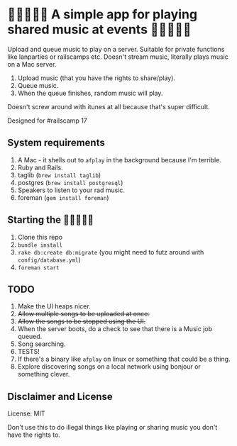 :musical_note::musical_note::musical_note::musical_note::musical_note: A simple app for playing shared music at events :musical_note::musical_note::musical_note::musical_note::musical_note:
===============================================

Upload and queue music to play on a server. Suitable for private functions
like lanparties or railscamps etc. Doesn't stream music, literally plays music
on a Mac server.

1. Upload music (that you have the rights to share/play).
2. Queue music.
3. When the queue finishes, random music will play.

Doesn't screw around with itunes at all because that's super difficult.

Designed for #railscamp 17

## System requirements

1. A Mac - it shells out to `afplay` in the background because I'm terrible.
2. Ruby and Rails.
3. taglib (`brew install taglib`)
4. postgres (`brew install postgresql`)
5. Speakers to listen to your rad music.
6. foreman (`gem install foreman`)

## Starting the :musical_note::musical_note::musical_note::musical_note::musical_note:

1. Clone this repo
2. `bundle install`
3. `rake db:create db:migrate` (you might need to futz around with `config/database.yml`)
4. `foreman start`

## TODO

1. Make the UI heaps nicer.
2. ~~Allow multiple songs to be uploaded at once.~~
3. ~~Allow the songs to be stopped using the UI.~~
4. When the server boots, do a check to see that there is a Music job queued.
4. Song searching.
4. TESTS!
5. If there's a binary like `afplay` on linux or something that could be a thing.
6. Explore discovering songs on a local network using bonjour or something clever.

## Disclaimer and License

License: MIT

Don't use this to do illegal things like playing or sharing music you don't have the rights to.
